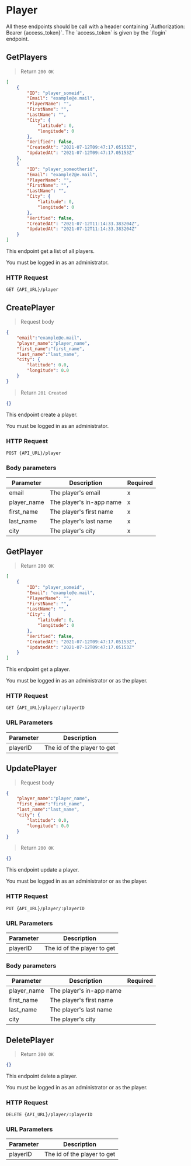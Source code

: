 # Player

<aside class="notice">
    All these endpoints should be call with a header containing `Authorization: Bearer {access_token}`.
    The `access_token` is given by the `/login` endpoint.
</aside>


## GetPlayers

> Return `200 OK`

```json
[
    {
        "ID": "player_someid",
        "Email": "example@e.mail",
        "PlayerName": "",
        "FirstName": "",
        "LastName": "",
        "City": {
            "latitude": 0,
            "longitude": 0
        },
        "Verified": false,
        "CreatedAt": "2021-07-12T09:47:17.05153Z",
        "UpdatedAt": "2021-07-12T09:47:17.05153Z"
    },
    {
        "ID": "player_someotherid",
        "Email": "example2@e.mail",
        "PlayerName": "",
        "FirstName": "",
        "LastName": "",
        "City": {
            "latitude": 0,
            "longitude": 0
        },
        "Verified": false,
        "CreatedAt": "2021-07-12T11:14:33.383204Z",
        "UpdatedAt": "2021-07-12T11:14:33.383204Z"
    }
]
```

This endpoint get a list of all players.

<aside class="notice">
    You must be logged in as an administrator.
</aside>

### HTTP Request

`GET {API_URL}/player`


## CreatePlayer

> Request body

```json
{
    "email":"example@e.mail",
    "player_name":"player_name",
    "first_name":"first_name",
    "last_name":"last_name",
    "city": {
        "latitude": 0.0,
        "longitude": 0.0
    }
}
```

> Return `201 Created`

```json
{}
```

This endpoint create a player.

<aside class="notice">
    You must be logged in as an administrator.
</aside>

### HTTP Request

`POST {API_URL}/player`

### Body parameters

Parameter | Description | Required
--------- | ----------- | --------
email | The player's email | x
player_name | The player's in-app name | x
first_name | The player's first name | x
last_name | The player's last name | x
city | The player's city | x


## GetPlayer

> Return `200 OK`

```json
[
    {
        "ID": "player_someid",
        "Email": "example@e.mail",
        "PlayerName": "",
        "FirstName": "",
        "LastName": "",
        "City": {
            "latitude": 0,
            "longitude": 0
        },
        "Verified": false,
        "CreatedAt": "2021-07-12T09:47:17.05153Z",
        "UpdatedAt": "2021-07-12T09:47:17.05153Z"
    }
]
```

This endpoint get a player.

<aside class="notice">
    You must be logged in as an administrator or as the player.
</aside>

### HTTP Request

`GET {API_URL}/player/:playerID`

### URL Parameters

Parameter | Description
--------- | -----------
playerID | The id of the player to get


## UpdatePlayer

> Request body

```json
{
    "player_name":"player_name",
    "first_name":"first_name",
    "last_name":"last_name",
    "city": {
        "latitude": 0.0,
        "longitude": 0.0
    }
}
```

> Return `200 OK`

```json
{}
```

This endpoint update a player.

<aside class="notice">
    You must be logged in as an administrator or as the player.
</aside>

### HTTP Request

`PUT {API_URL}/player/:playerID`

### URL Parameters

Parameter | Description
--------- | -----------
playerID | The id of the player to get

### Body parameters

Parameter | Description | Required
--------- | ----------- | --------
player_name | The player's in-app name | 
first_name | The player's first name | 
last_name | The player's last name | 
city | The player's city | 


## DeletePlayer

> Return `200 OK`

```json
{}
```

This endpoint delete a player.

<aside class="notice">
    You must be logged in as an administrator or as the player.
</aside>

### HTTP Request

`DELETE {API_URL}/player/:playerID`

### URL Parameters

Parameter | Description
--------- | -----------
playerID | The id of the player to get
